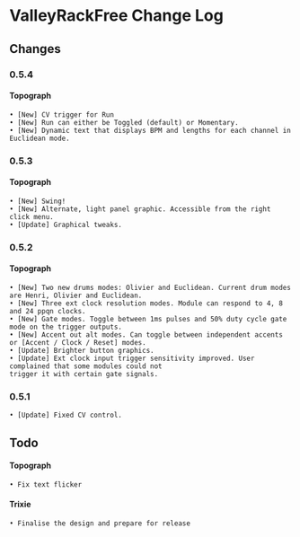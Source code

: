 # ValleyRackFree Change Log

## Changes

### 0.5.4

#### Topograph
    • [New] CV trigger for Run
    • [New] Run can either be Toggled (default) or Momentary.
    • [New] Dynamic text that displays BPM and lengths for each channel in Euclidean mode.

### 0.5.3

#### Topograph
    • [New] Swing!
    • [New] Alternate, light panel graphic. Accessible from the right click menu.
    • [Update] Graphical tweaks.

### 0.5.2

#### Topograph
    • [New] Two new drums modes: Olivier and Euclidean. Current drum modes are Henri, Olivier and Euclidean.
    • [New] Three ext clock resolution modes. Module can respond to 4, 8 and 24 ppqn clocks.
    • [New] Gate modes. Toggle between 1ms pulses and 50% duty cycle gate mode on the trigger outputs.
    • [New] Accent out alt modes. Can toggle between independent accents or [Accent / Clock / Reset] modes.
    • [Update] Brighter button graphics.
    • [Update] Ext clock input trigger sensitivity improved. User complained that some modules could not
    trigger it with certain gate signals.

### 0.5.1
    • [Update] Fixed CV control.

## Todo

#### Topograph
    • Fix text flicker
#### Trixie
    • Finalise the design and prepare for release
